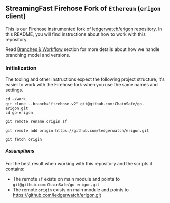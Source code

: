 ## StreamingFast Firehose Fork of `Ethereum` (`erigon` client)

This is our Firehose instrumented fork of [ledgerwatch/erigon](https://github.com/ledgerwatch/erigon) repository. In this README, you will find instructions about how to work with this repository.

Read [Branches & Workflow](#branches-&-workflow) section for more details about how we handle branching model and versions.

### Initialization

The tooling and other instructions expect the following project
structure, it's easier to work with the Firehose fork when you use
the same names and settings.
```
cd ~/work
git clone --branch="firehose-v2" git@github.com:ChainSafe/go-erigon.git
cd go-erigon

git remote rename origin sf

git remote add origin https://github.com/ledgerwatch/erigon.git

git fetch origin
```

##### Assumptions

For the best result when working with this repository and the scripts it contains:

- The remote `sf` exists on main module and points to `git@github.com:ChainSafe/go-erigon.git`
- The remote `origin` exists on main module and points to https://github.com/ledgerwatch/erigon.git
